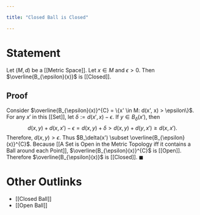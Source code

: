 ```yaml
---

title: "Closed Ball is Closed"

---
```

# Statement
Let $(M, d)$ be a [[Metric Space]]. Let $x \in M$ and $\epsilon > 0$. Then $\overline{B_{\epsilon}(x)}$ is [[Closed]].

## Proof
Consider $\overline{B_{\epsilon}(x)}^{C} = \{x' \in M: d(x', x) > \epsilon\}$. For any $x'$ in this [[Set]], let $\delta := d(x', x) - \epsilon$. If $y \in B_{\delta}(x')$, then $$d(x, y) + d(x, x') - \epsilon = d(x, y) + \delta > d(x, y) + d(y, x') \geq d(x, x').$$
Therefore, $d(x, y) > \epsilon$. Thus $B_\delta(x') \subset \overline{B_{\epsilon}(x)}^{C}$. Because [[A Set is Open in the Metric Topology iff it contains a Ball around each Point]], $\overline{B_{\epsilon}(x)}^{C}$ is [[Open]]. Therefore $\overline{B_{\epsilon}(x)}$ is [[Closed]]. $\blacksquare$

# Other Outlinks
- [[Closed Ball]]
- [[Open Ball]]